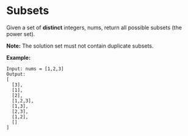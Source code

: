 # Subsets

Given a set of **distinct** integers, nums, return all possible subsets (the power set).

**Note:** The solution set must not contain duplicate subsets.

**Example:**

```pseudo
Input: nums = [1,2,3]
Output:
[
  [3],
  [1],
  [2],
  [1,2,3],
  [1,3],
  [2,3],
  [1,2],
  []
]
```
